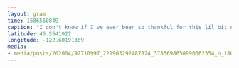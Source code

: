 ```yaml
---
layout: gram
time: 1586560849
caption: "I don't know if I've ever been so thankful for this lil bit of backyard that we've got. ❤️ #pdxbeehive"
latitude: 45.5541027
longitude: -122.60191369
media:
- media/posts/202004/92710997_221903292487824_3783698650990062354_n_18095339296156723.jpg
---
```

